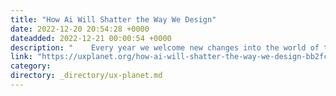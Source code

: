 ```yaml
---
title: "How Ai Will Shatter the Way We Design"
date: 2022-12-20 20:54:28 +0000
dateadded: 2022-12-21 00:00:54 +0000
description: "    Every year we welcome new changes into the world of technology, and this also means inviting change into the way that we as designers…  Continue reading on UX Planet »  "
link: "https://uxplanet.org/how-ai-will-shatter-the-way-we-design-bb2fc4d9cf5c?source=rss----819cc2aaeee0---4"
category:
directory: _directory/ux-planet.md
---
```

